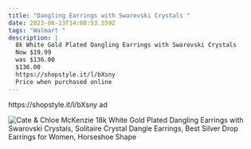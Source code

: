```yaml
---
title: "Dangling Earrings with Swarovski Crystals "
date: 2023-06-13T14:08:53.559Z
tags: "Walmart "
description: |
  8k White Gold Plated Dangling Earrings with Swarovski Crystals 
  Now $19.99
  was $136.00
  $136.00
  https://shopstyle.it/l/bXsny
  Price when purchased online
---
```

<!--StartFragment--> https://shopstyle.it/l/bXsny ad 

![Cate & Chloe McKenzie 18k White Gold Plated Dangling Earrings with Swarovski Crystals, Solitaire Crystal Dangle Earrings, Best Silver Drop Earrings for Women, Horseshoe Shape](https://i5.walmartimages.com/asr/7798312c-3a30-4575-85b8-0d06d59d524b_1.42f413e68f9a3e7d9a77bcf7b9d6b1e0.jpeg?odnHeight=612&odnWidth=612&odnBg=FFFFFF)

<!--EndFragment-->